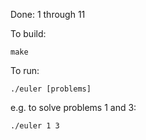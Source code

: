 Done: 1 through 11

To build:

    make

To run:

    ./euler [problems]

e.g. to solve problems 1 and 3:

    ./euler 1 3
